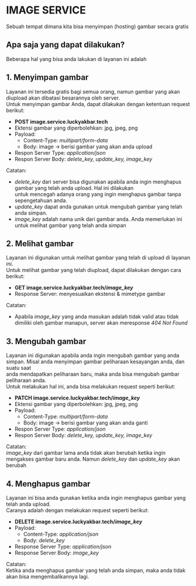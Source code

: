 # IMAGE SERVICE

Sebuah tempat dimana kita bisa menyimpan (hosting) gambar secara gratis

## Apa saja yang dapat dilakukan?

Beberapa hal yang bisa anda lakukan di layanan ini adalah

## 1. Menyimpan gambar
Layanan ini tersedia gratis bagi semua orang, namun gambar yang akan diupload akan dibatasi besarannya oleh server. <br>
Untuk menyimpan gambar Anda, dapat dilakukan dengan ketentuan request berikut:<br>

- **POST image.service.luckyakbar.tech**
- Ektensi gambar yang diperbolehkan: jpg, jpeg, png
- Payload: <br>
  - Content-Type: *multipart/form-data*
  - Body: image -> berisi gambar yang akan anda upload
- Respon Server Type: *application/json*
- Respon Server Body: *delete_key, update_key, image_key*

Catatan: <br>
- *delete_key* dari server bisa digunakan apabila anda ingin menghapus gambar yang telah anda upload. Hal ini dilakukan<br>
untuk mencegah adanya orang yang ingin menghapus gambar tanpa sepengetahuan anda.
- *update_key* dapat anda gunakan untuk mengubah gambar yang telah anda simpan.
- *image_key* adalah nama unik dari gambar anda. Anda memerlukan ini untuk melihat gambar yang telah anda simpan

## 2. Melihat gambar
Layanan ini digunakan untuk melihat gambar yang telah di upload di layanan ini. <br>
Untuk melihat gambar yang telah diupload, dapat dilakukan dengan cara berikut:<br>

- **GET image.service.luckyakbar.tech/*image_key***
- Response Server: menyesuaikan ekstensi & mimetype gambar

Catatan: <br>
- Apabila *image_key* yang anda masukan adalah tidak valid atau tidak dimiliki oleh gambar manapun, server akan meresponse *404 Not Found*

## 3. Mengubah gambar
Layanan ini digunakan apabila anda ingin mengubah gambar yang anda simpan. Misal anda menyimpan gambar peliharaan kesayangan anda, dan suatu saat <br>
anda mendapatkan peliharaan baru, maka anda bisa mengubah gambar peliharaan anda. <br>
Untuk melakukan hal ini, anda bisa melakukan request seperti berikut:<br>

- **PATCH image.service.luckyakbar.tech/*image_key***
- Ektensi gambar yang diperbolehkan: jpg, jpeg, png
- Payload: <br>
  - Content-Type: *multipart/form-data*
  - Body: image -> berisi gambar yang akan anda ganti
- Respon Server Type: *application/json*
- Respon Server Body: *delete_key, update_key, image_key*

Catatan: <br>
*image_key* dari gambar lama anda tidak akan berubah ketika ingin mengakses gambar baru anda. Namun *delete_key* dan *update_key* akan berubah


## 4. Menghapus gambar
Layanan ini bisa anda gunakan ketika anda ingin menghapus gambar yang telah anda upload. <br>
Caranya adalah dengan melakukan request seperti berikut: <br>

- **DELETE image.service.luckyakbar.tech/*image_key***
- Payload: <br>
  - Content-Type: *application/json*
  - Body: *delete_key*
- Response Server Type: *application/json*
- Response Server Body: *image_key*

Catatan: <br>
Ketika anda menghapus gambar yang telah anda simpan, maka anda tidak akan bisa mengembalikannya lagi.